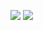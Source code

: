 ![](https://github-readme-stats.vercel.app/api/top-langs?username=morimori12)
![](https://skillicons.dev/icons?i=html,css,python,c,cpp,latex)
